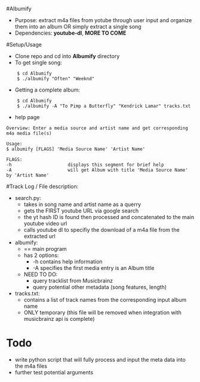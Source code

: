 #Albumify
  * Purpose: extract m4a files from yotube through user input and organize them into an album OR simply extract a single song
  * Dependencies: __youtube-dl__, __MORE TO COME__

#Setup/Usage
* Clone repo and cd into **Albumify** directory
* To get single song:
```
	$ cd Albumify
	$ ./albumify "Often" "Weeknd"
```
* Getting a complete album:
```
	$ cd Albumify
	$ ./albumify -A "To Pimp a Butterfly" "Kendrick Lamar" tracks.txt
```
* help page
```
Overview: Enter a media source and artist name and get corresponding m4a media file(s)

Usage:
$ albumify [FLAGS] 'Media Source Name' 'Artist Name'

FLAGS:
-h                     displays this segment for brief help
-A                     will get Album with title 'Media Source Name' by 'Artist Name'

```

#Track Log / File description:
* search.py:
  * takes in song name and artist name as a querry 
  * gets the FIRST youtube URL via google search
  * the yt hash ID is found then processed and concatenated to the main youtube video url
  * calls youtube dl to specifiy the download of a m4a file from the extracted url
* albumify:
  * == main program
  * has 2 options:
    * -h		contains help information
    * -A 		specifies the first media entry is an Album title
  * NEED TO DO:
    * query tracklist from Musicbrainz
    * query potential other metadata (song features, length)
* tracks.txt:
    * contains a list of track names from the corresponding input album name
    * ONLY temporary (this file will be removed when integration with musicbrainz api is complete)
      
# Todo
* write python script that will fully process and input the meta data into the m4a files
* further test potential arguments
	    
